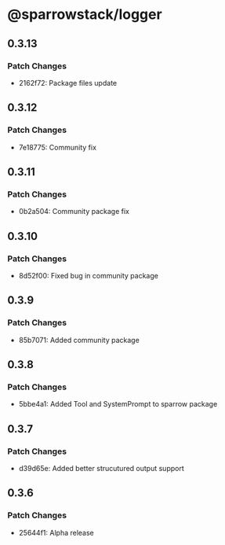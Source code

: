 # @sparrowstack/logger

## 0.3.13

### Patch Changes

- 2162f72: Package files update

## 0.3.12

### Patch Changes

- 7e18775: Community fix

## 0.3.11

### Patch Changes

- 0b2a504: Community package fix

## 0.3.10

### Patch Changes

- 8d52f00: Fixed bug in community package

## 0.3.9

### Patch Changes

- 85b7071: Added community package

## 0.3.8

### Patch Changes

- 5bbe4a1: Added Tool and SystemPrompt to sparrow package

## 0.3.7

### Patch Changes

- d39d65e: Added better strucutured output support

## 0.3.6

### Patch Changes

- 25644f1: Alpha release
